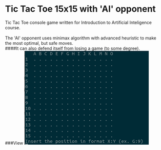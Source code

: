 # Tic Tac Toe 15x15 with 'AI' opponent
Tic Tac Toe console game written for Introduction to Artificial Inteligence course.<br /><br />
The 'AI' opponent uses minimax algorithm with advanced heuristic to make the most optimal, but safe moves.<br />
####It can also defend itself from losing a game (to some degree).<br />
###View
![](https://github.com/tedtheripper/tictactoe_15x15_minimax/blob/main/img/collapse.png)

